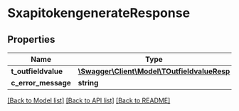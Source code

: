 # SxapitokengenerateResponse

## Properties
Name | Type | Description | Notes
------------ | ------------- | ------------- | -------------
**t_outfieldvalue** | [**\Swagger\Client\Model\TOutfieldvalueResp**](TOutfieldvalueResp.md) |  | [optional] 
**c_error_message** | **string** |  | [optional] 

[[Back to Model list]](../README.md#documentation-for-models) [[Back to API list]](../README.md#documentation-for-api-endpoints) [[Back to README]](../README.md)


